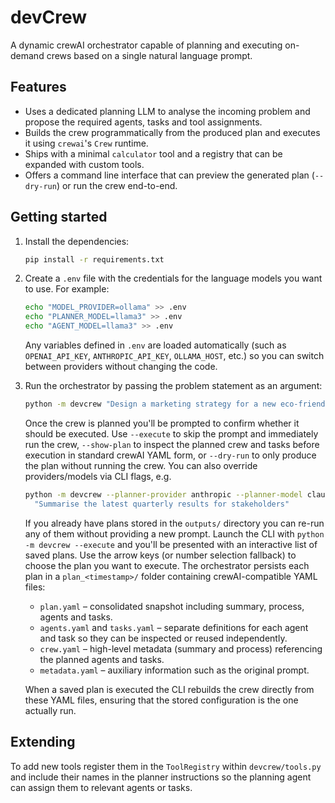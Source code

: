 # devCrew

A dynamic crewAI orchestrator capable of planning and executing on-demand crews
based on a single natural language prompt.

## Features

- Uses a dedicated planning LLM to analyse the incoming problem and propose the
  required agents, tasks and tool assignments.
- Builds the crew programmatically from the produced plan and executes it using
  `crewai`'s `Crew` runtime.
- Ships with a minimal `calculator` tool and a registry that can be expanded
  with custom tools.
- Offers a command line interface that can preview the generated plan (`--dry-run`)
  or run the crew end-to-end.

## Getting started

1. Install the dependencies:

   ```bash
   pip install -r requirements.txt
   ```

2. Create a `.env` file with the credentials for the language models you want to
   use. For example:

   ```bash
   echo "MODEL_PROVIDER=ollama" >> .env
   echo "PLANNER_MODEL=llama3" >> .env
   echo "AGENT_MODEL=llama3" >> .env
   ```

   Any variables defined in `.env` are loaded automatically (such as
   `OPENAI_API_KEY`, `ANTHROPIC_API_KEY`, `OLLAMA_HOST`, etc.) so you can switch
   between providers without changing the code.

3. Run the orchestrator by passing the problem statement as an argument:

   ```bash
   python -m devcrew "Design a marketing strategy for a new eco-friendly water bottle"
   ```

   Once the crew is planned you'll be prompted to confirm whether it should be
   executed. Use `--execute` to skip the prompt and immediately run the crew,
   `--show-plan` to inspect the planned crew and tasks before execution in
   standard crewAI YAML form, or `--dry-run` to only produce the plan without
   running the crew. You can also override providers/models via CLI flags, e.g.

   ```bash
   python -m devcrew --planner-provider anthropic --planner-model claude-3-haiku \
     "Summarise the latest quarterly results for stakeholders"
   ```

   If you already have plans stored in the `outputs/` directory you can re-run
   any of them without providing a new prompt. Launch the CLI with
   `python -m devcrew --execute` and you'll be presented with an interactive
   list of saved plans. Use the arrow keys (or number selection fallback) to
   choose the plan you want to execute. The orchestrator persists each plan in a
   `plan_<timestamp>/` folder containing crewAI-compatible YAML files:

   - `plan.yaml` – consolidated snapshot including summary, process, agents and
     tasks.
   - `agents.yaml` and `tasks.yaml` – separate definitions for each agent and
     task so they can be inspected or reused independently.
   - `crew.yaml` – high-level metadata (summary and process) referencing the
     planned agents and tasks.
   - `metadata.yaml` – auxiliary information such as the original prompt.

   When a saved plan is executed the CLI rebuilds the crew directly from these
   YAML files, ensuring that the stored configuration is the one actually run.

## Extending

To add new tools register them in the `ToolRegistry` within `devcrew/tools.py`
and include their names in the planner instructions so the planning agent can
assign them to relevant agents or tasks.
